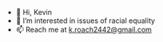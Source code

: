 - 👋 Hi, Kevin
- 👀 I’m interested in issues of racial equality
- 📫 Reach me at k.roach2442@gmail.com

